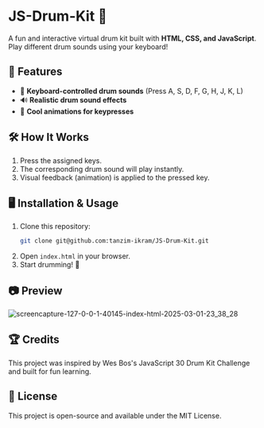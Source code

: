 # JS-Drum-Kit 🥁  
A fun and interactive virtual drum kit built with **HTML, CSS, and JavaScript**. Play different drum sounds using your keyboard!  


## 📌 Features  
- 🎹 **Keyboard-controlled drum sounds** (Press A, S, D, F, G, H, J, K, L)  
- 🔊 **Realistic drum sound effects**  
- 🎨 **Cool animations for keypresses**  


## 🛠️ How It Works  
1. Press the assigned keys.  
2. The corresponding drum sound will play instantly.  
3. Visual feedback (animation) is applied to the pressed key.  


## 🖥️ Installation & Usage  
1. Clone this repository:  
   ```sh
   git clone git@github.com:tanzim-ikram/JS-Drum-Kit.git
   ```
2. Open `index.html` in your browser.  
3. Start drumming! 🎵  


## 📷 Preview  
![screencapture-127-0-0-1-40145-index-html-2025-03-01-23_38_28](https://github.com/user-attachments/assets/427fc370-36ca-40f5-9e5e-3d113b0d0dfc)


## 🏆 Credits  
This project was inspired by Wes Bos's JavaScript 30 Drum Kit Challenge and built for fun learning.  

## 📜 License  
This project is open-source and available under the MIT License.  
